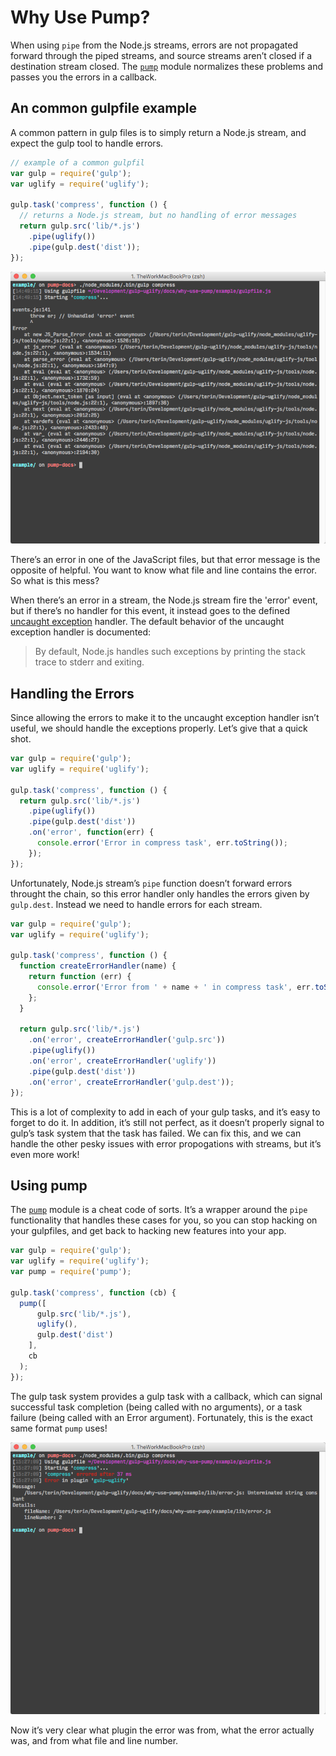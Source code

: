 # Why Use Pump?

When using `pipe` from the Node.js streams, errors are not propagated forward
through the piped streams, and source streams aren’t closed if a destination
stream closed. The [`pump`][pump] module normalizes these problems and passes
you the errors in a callback.

## An common gulpfile example

A common pattern in gulp files is to simply return a Node.js stream, and expect
the gulp tool to handle errors.

```javascript
// example of a common gulpfil
var gulp = require('gulp');
var uglify = require('uglify');

gulp.task('compress', function () {
  // returns a Node.js stream, but no handling of error messages
  return gulp.src('lib/*.js')
    .pipe(uglify())
    .pipe(gulp.dest('dist'));
});
```

![pipe error](pipe-error.png)

There’s an error in one of the JavaScript files, but that error message is the
opposite of helpful. You want to know what file and line contains the error. So
what is this mess?

When there’s an error in a stream, the Node.js stream fire the 'error' event,
but if there’s no handler for this event, it instead goes to the defined
[uncaught exception][uncaughtException] handler. The default behavior of the
uncaught exception handler is documented:

> By default, Node.js handles such exceptions by printing the stack trace to
> stderr and exiting.

## Handling the Errors

Since allowing the errors to make it to the uncaught exception handler isn’t
useful, we should handle the exceptions properly. Let’s give that a quick shot.

```javascript
var gulp = require('gulp');
var uglify = require('uglify');

gulp.task('compress', function () {
  return gulp.src('lib/*.js')
    .pipe(uglify())
    .pipe(gulp.dest('dist'))
    .on('error', function(err) {
      console.error('Error in compress task', err.toString());
    });
});
```

Unfortunately, Node.js stream’s `pipe` function doesn’t forward errors throught
the chain, so this error handler only handles the errors given by
`gulp.dest`. Instead we need to handle errors for each stream.

```javascript
var gulp = require('gulp');
var uglify = require('uglify');

gulp.task('compress', function () {
  function createErrorHandler(name) {
    return function (err) {
      console.error('Error from ' + name + ' in compress task', err.toString());
    };
  }

  return gulp.src('lib/*.js')
    .on('error', createErrorHandler('gulp.src'))
    .pipe(uglify())
    .on('error', createErrorHandler('uglify'))
    .pipe(gulp.dest('dist'))
    .on('error', createErrorHandler('gulp.dest'));
});
```

This is a lot of complexity to add in each of your gulp tasks, and it’s easy to
forget to do it. In addition, it’s still not perfect, as it doesn’t properly
signal to gulp’s task system that the task has failed. We can fix this, and we
can handle the other pesky issues with error propogations with streams, but it’s
even more work!

## Using pump

The [`pump`][pump] module is a cheat code of sorts. It’s a wrapper around the
`pipe` functionality that handles these cases for you, so you can stop hacking
on your gulpfiles, and get back to hacking new features into your app.

```javascript
var gulp = require('gulp');
var uglify = require('uglify');
var pump = require('pump');

gulp.task('compress', function (cb) {
  pump([
      gulp.src('lib/*.js'),
      uglify(),
      gulp.dest('dist')
    ],
    cb
  );
});
```

The gulp task system provides a gulp task with a callback, which can signal
successful task completion (being called with no arguments), or a task failure
(being called with an Error argument). Fortunately, this is the exact same
format `pump` uses!

![pump error](pump-error.png)

Now it’s very clear what plugin the error was from, what the error actually was,
and from what file and line number.

[pump]: https://github.com/mafintosh/pump
[uncaughtException]: https://nodejs.org/api/process.html#process_event_uncaughtexception
